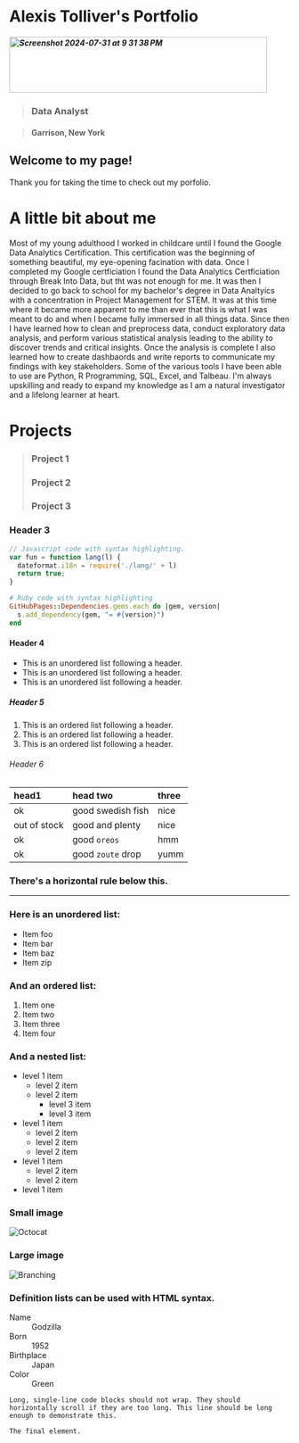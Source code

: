 # Alexis Tolliver's Portfolio
##### <img width="463" alt="Screenshot 2024-07-31 at 9 31 38 PM" src="https://github.com/user-attachments/assets/2aca681b-f275-4c67-b673-951efdd7a442" height="100">



>
> ### Data Analyst
> 

>
> #### Garrison, New York
> 





## Welcome to my page!

Thank you for taking the time to check out my porfolio.





# A little bit about me

Most of my young adulthood I worked in childcare until I found the Google Data Analytics Certification. This certification was the beginning of something beautiful, my eye-opening facination with data. Once I completed my Google certficiation I found the Data Analytics Certficiation through Break Into Data, but tht was not enough for me. It was then I decided to go back to school for my bachelor's degree in Data Analtyics with a concentration in Project Management for STEM. It was at this time where it became more apparent to me than ever that this is what I was meant to do and when I became fully immersed in all things data. Since then I have learned how to clean and preprocess data, conduct exploratory data analysis, and perform various statistical analysis leading to the ability to discover trends and critical insights. Once the analysis is complete I also learned how to create dashbaords and write reports to communicate my findings with key stakeholders. Some of the various tools I have been able to use are Python, R Programming, SQL, Excel, and Talbeau. I'm always upskilling and ready to expand my knowledge as I am a natural investigator and a lifelong learner at heart.


# Projects

> ### Project 1
> 
> ### Project 2
> 
> ### Project 3
> 

### Header 3

```js
// Javascript code with syntax highlighting.
var fun = function lang(l) {
  dateformat.i18n = require('./lang/' + l)
  return true;
}
```

```ruby
# Ruby code with syntax highlighting
GitHubPages::Dependencies.gems.each do |gem, version|
  s.add_dependency(gem, "= #{version}")
end
```

#### Header 4

*   This is an unordered list following a header.
*   This is an unordered list following a header.
*   This is an unordered list following a header.

##### Header 5

1.  This is an ordered list following a header.
2.  This is an ordered list following a header.
3.  This is an ordered list following a header.

###### Header 6

| head1        | head two          | three |
|:-------------|:------------------|:------|
| ok           | good swedish fish | nice  |
| out of stock | good and plenty   | nice  |
| ok           | good `oreos`      | hmm   |
| ok           | good `zoute` drop | yumm  |

### There's a horizontal rule below this.

* * *

### Here is an unordered list:

*   Item foo
*   Item bar
*   Item baz
*   Item zip

### And an ordered list:

1.  Item one
1.  Item two
1.  Item three
1.  Item four

### And a nested list:

- level 1 item
  - level 2 item
  - level 2 item
    - level 3 item
    - level 3 item
- level 1 item
  - level 2 item
  - level 2 item
  - level 2 item
- level 1 item
  - level 2 item
  - level 2 item
- level 1 item

### Small image

![Octocat](https://github.githubassets.com/images/icons/emoji/octocat.png)

### Large image

![Branching](https://guides.github.com/activities/hello-world/branching.png)


### Definition lists can be used with HTML syntax.

<dl>
<dt>Name</dt>
<dd>Godzilla</dd>
<dt>Born</dt>
<dd>1952</dd>
<dt>Birthplace</dt>
<dd>Japan</dd>
<dt>Color</dt>
<dd>Green</dd>
</dl>

```
Long, single-line code blocks should not wrap. They should horizontally scroll if they are too long. This line should be long enough to demonstrate this.
```

```
The final element.
```

